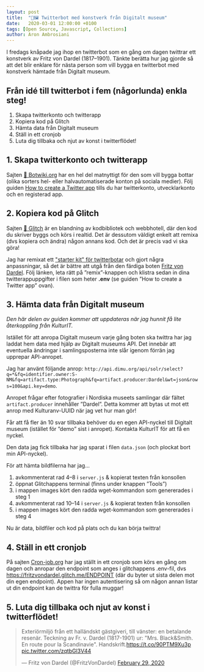 ```yaml
---
layout: post
title:  "🤖🖼 Twitterbot med konstverk från Digitalt museum"
date:   2020-03-01 12:00:00 +0100
tags: [Open Source, Javascript, Collections]
author: Aron Ambrosiani
---
```

I fredags knåpade jag ihop en twitterbot som en gång om dagen twittrar ett konstverk av Fritz von Dardel (1817–1901). Tänkte berätta hur jag gjorde så att det blir enklare för nästa person som vill bygga en twitterbot med konstverk hämtade från Digitalt museum.

## Från idé till twitterbot i fem (någorlunda) enkla steg!
1. Skapa twitterkonto och twitterapp
2. Kopiera kod på Glitch
3. Hämta data från Digitalt museum
4. Ställ in ett cronjob
5. Luta dig tillbaka och njut av konst i twitterflödet!

## 1. Skapa twitterkonto och twitterapp
Sajten [🤖 Botwiki.org](https://botwiki.org) har en hel del matnyttigt för den som vill bygga bottar (olika sorters hel- eller halvautomatiserade konton på sociala medier). Följ guiden [How to create a Twitter app](https://botwiki.org/resource/tutorial/how-to-create-a-twitter-app/) tills du har twitterkonto, utvecklarkonto och en registerad app.

## 2. Kopiera kod på Glitch
Sajten [🎏 Glitch](http://glitch.com) är en blandning av kodbibliotek och webbhotell, där den kod du skriver byggs och körs i realtid. Det är dessutom väldigt enkelt att remixa (dvs kopiera och ändra) någon annans kod. Och det är precis vad vi ska göra!

Jag har remixat ett ["starter kit" för twitterbotar](https://glitch.com/~twitterbot) och gjort några anpassningar, så det är bättre att utgå från den färdiga boten [Fritz von Dardel](https://glitch.com/~fritzvondardel). Följ länken, leta rätt på ”remix”-knappen och klistra sedan in dina twitterappuppgifter i filen som heter **.env** (se guiden ”How to create a Twitter app” ovan).

## 3. Hämta data från Digitalt museum
*Den här delen av guiden kommer att uppdateras när jag hunnit få lite återkoppling från KulturIT.*

Istället för att anropa Digitalt museum varje gång boten ska twittra har jag laddat hem data med hjälp av Digitalt museums API. Det innebär att eventuella ändringar i samlingsposterna inte slår igenom förrän jag upprepar API-anropet.

Jag har använt följande anrop: `http://api.dimu.org/api/solr/select?q=*&fq=identifier.owner:S-NM&fq=artifact.type:Photograph&fq=artifact.producer:Dardel&wt=json&rows=100&api.key=demo`.

Anropet frågar efter fotografier i Nordiska museets samlingar där fältet `artifact.producer` innehåller ”Dardel”. Detta kommer att bytas ut mot ett anrop med Kulturanv-UUID när jag vet hur man gör!

Får att få fler än 10 svar tillbaka behöver du en egen API-nyckel till Digitalt museum (istället för ”demo” sist i anropet). Kontakta KulturIT för att få en nyckel.

Den data jag fick tillbaka har jag sparat i filen `data.json` (och plockat bort min API-nyckel).

För att hämta bildfilerna har jag…
1. avkommenterat rad 4–8 i `server.js` & kopierat texten från konsollen
2. öppnat Glitchappens terminal (finns under knappen ”Tools”)
3. i mappen images kört den radda wget-kommandon som genererades i steg 1
4. avkommenterat rad 10–14 i `server.js` & kopierat texten från konsollen
5. i mappen images kört den radda wget-kommandon som genererades i steg 4

Nu är data, bildfiler och kod på plats och du kan börja twittra!

## 4. Ställ in ett cronjob
På sajten [Cron-job.org](https://cron-job.org/en/) har jag ställt in ett cronjob som körs en gång om dagen och anropar den endpoint som anges i glitchappens .env-fil, dvs https://fritzvondardel.glitch.me/ENDPOINT (där du byter ut sista delen mot din egen endpoint). Appen har ingen autentisering så om någon annan listar ut din endpoint kan de twittra för fulla muggar!

## 5. Luta dig tillbaka och njut av konst i twitterflödet!
<blockquote class="twitter-tweet" data-dnt="true" data-theme="light"><p lang="sv" dir="ltr">Exteriörmiljö från ett halländskt gästgiveri, till vänster: en betalande resenär. Teckning av Fr. v. Dardel (1817-1901) ur: &quot;Mrs. Black&amp;Smith. En route pour la Scandinavie&quot;. Handskrift.<a href="https://t.co/90PTM9Xu3p">https://t.co/90PTM9Xu3p</a> <a href="https://t.co/zqtbGl3V44">pic.twitter.com/zqtbGl3V44</a></p>&mdash; Fritz von Dardel (@FritzVonDardel) <a href="https://twitter.com/FritzVonDardel/status/1233755054554910720?ref_src=twsrc%5Etfw">February 29, 2020</a></blockquote> <script async src="https://platform.twitter.com/widgets.js" charset="utf-8"></script>
